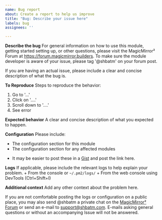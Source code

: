 ```yaml
---
name: Bug report
about: Create a report to help us improve
title: "Bug: Describe your issue here"
labels: bug
assignees: ''

---
```


**Describe the bug**
For general information on how to use this module, getting started setting up, or other questions, please visit the MagicMirror² Forum at https://forum.magicmirror.builders. To make sure the module developer is aware of your issue, please tag '@shbatm' on your forum post.  

If you are having an actual issue, please include a clear and concise description of what the bug is.

**To Reproduce**
Steps to reproduce the behavior:
1. Go to '...'
2. Click on '....'
3. Scroll down to '....'
4. See error

**Expected behavior**
A clear and concise description of what you expected to happen.

**Configuration**
Please include:
- The configuration section for this module
- The configuration section for any affected modules

* It may be easier to post these in a [Gist](https://gist.github.com) and post the link here.

**Logs**
If applicable, please include the relevant logs to help explain your problem.
    + From the console or `~/.pm2/logs/`
    + From the web console using DevTools (<key>Ctrl</key>+<key>Shift</key>+<key>I</key>)

**Additional context**
Add any other context about the problem here.

If you are not comfortable posting the logs or configuration on a public place, you may also send @shbatm a private chat on the [MagicMirror² Forum](https://forum.magicmirror.builders) or send an e-mail to support@shbatm.com.  E-mails asking general questions or without an accompanying Issue will not be answered.
